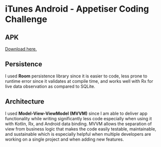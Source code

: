 # iTunes Android - Appetiser Coding Challenge

## APK
[Download here.](http://google.com)

## Persistence
I used **Room** persistence library since it is easier to code, 
less prone to runtime error since it validates at
compile time, and works well with Rx for live data observation
as compared to SQLite.

## Architecture
I used **Model-View-ViewModel (MVVM)** since I am able to deliver
app functionality while writing significantly less code
especially when using it with Kotlin, Rx, and Android data binding.
MVVM allows the separation of view from business logic that 
makes the code easily testable, maintainable, and sustainable
which is especially helpful when multiple developers are working
on a single project and when adding new features.

